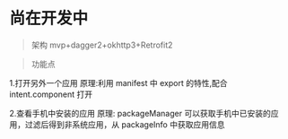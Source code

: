 # 尚在开发中

> 架构 mvp+dagger2+okhttp3+Retrofit2


> 功能点

1.打开另外一个应用 原理:利用 manifest 中 export 的特性,配合 intent.component 打开

2.查看手机中安装的应用 原理: packageManager 可以获取手机中已安装的应用，过滤后得到非系统应用，从 packageInfo 中获取应用信息